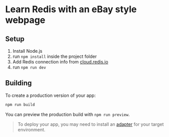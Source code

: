 # Learn Redis with an eBay style webpage

## Setup
1. Install Node.js
2. run `npm install` inside the project folder
3. Add Redis connection info from [cloud.redis.io](https://cloud.redis.io/#/databases)
4. run `npm run dev`

## Building

To create a production version of your app:

```bash
npm run build
```

You can preview the production build with `npm run preview`.

> To deploy your app, you may need to install an [adapter](https://kit.svelte.dev/docs/adapters) for your target environment.
